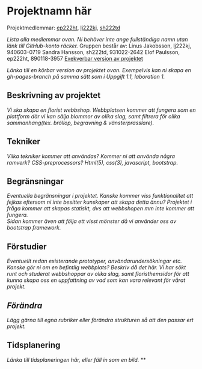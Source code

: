 
# Projektnamn här
Projektmedlemmar: 
[ep222ht](https://github.com/ep222ht), [lj222kj](https://github.com/lj222kj), [sh222td](https://github.com/sh222td)

*Lista alla medlemmar ovan. Ni behöver inte ange fullständiga namn utan länk till GitHub-konto räcker.*
Gruppen består av: 
Linus Jakobsson, lj222kj, 940603-0719
Sandra Hansson, sh222td, 931022-2642
Elof Paulsson, ep222ht, 890118-3957
[Exekverbar version av projektet](http://ep222ht.github.io/Projektet)

*Länka till en körbar version av projektet ovan. Exempelvis kan ni skapa en gh-pages-branch på samma sätt som i Uppgift 1.1, laboration 1.*

## Beskrivning av projektet
*Vi ska skapa en florist webbshop.*
*Webbplatsen kommer att fungera som en plattform där vi kan sälja blommor av olika slag, samt filtrera för olika sammanhang(tex. bröllop, begravning & vänsterprasslare).*

## Tekniker
*Vilka tekniker kommer att användas? Kommer ni att använda några ramverk? CSS-preprocessors?*
*Html(5), css(3), javascript, bootstrap.*
## Begränsningar
*Eventuella begränsningar i projektet. Kanske kommer viss funktionalitet att fejkas eftersom ni inte besitter kunskaper att skapa detta ännu?*
*Projektet i fråga kommer att skapas statiskt, dvs att webbshopen mm inte kommer att fungera.*  
*Sidan kommer även att följa ett visst mönster då vi använder oss av bootstrap framework.*
## Förstudier
*Eventuellt redan existerande prototyper, användarundersökningar etc. Kanske gör ni om en befintlig webbplats? Beskriv då det här.*
*Vi har sökt runt och studerat webbshoppar av olika slag, samt floristhemsidor för att kunna skapa oss en uppfattning av vad som kan vara relevant för vårat projekt.*
## *Förändra*
*Lägg gärna till egna rubriker eller förändra strukturen så att den passar ert projekt.*

## Tidsplanering
*Länka till tidsplaneringen här, eller fäll in som en bild.*
**
